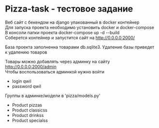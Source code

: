 # Pizza-task - тестовое задание <br>
Веб сайт с бекендом на django упакованный в docker контейнер <br>
Для запуска проекта необходимо установить docker и docker-compose <br>
В консоли папки проекта docker-compose up -d --build <br>
Соберется контейнер и запустится сайт на http://0.0.0.0:2000/<br>

База проекта заполненна товарами db.sqlite3. Удаление базы приведет к удалению товаров<br> 

Товары можно добавлять через админку на сайту http://0.0.0.0:2000/admin<br>
Чтобы воспользоваться админкой нужно войти <br>
- login qwil <br>
- password qwil<br>

Группы в админке/модели в 'pizza/models.py'
- Product pizzas
- Product classicss	
- Product drinkss	
- Product specialss

